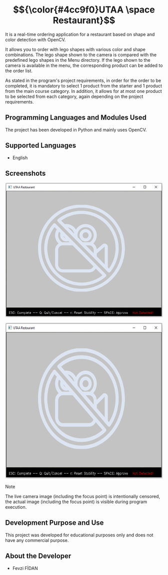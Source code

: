 # $${\color{#4cc9f0}UTAA \space Restaurant}$$
It is a real-time ordering application for a restaurant based on shape and color detection with OpenCV.

It allows you to order with lego shapes with various color and shape combinations. The lego shape shown to the camera is compared with the predefined lego shapes in the Menu directory. If the lego shown to the camera is available in the menu, the corresponding product can be added to the order list.

As stated in the program's project requirements, in order for the order to be completed, it is mandatory to select 1 product from the starter and 1 product from the main course category. In addition, it allows for at most one product to be selected from each category, again depending on the project requirements.

## Programming Languages and Modules Used
The project has been developed in Python and mainly uses OpenCV.

## Supported Languages
- English

## Screenshots
![Sample Screenshot 1](https://github.com/fevzifidan/UTAA_Restaurant/blob/main/Screenshots/utaa_restaurant_ss_1.png)

<img src="https://github.com/fevzifidan/UTAA_Restaurant/blob/main/Screenshots/utaa_restaurant_ss_1.png" alt="Sample Screenshot 1" width="584" height="497">

> [!Note]
> The live camera image (including the focus point) is intentionally censored, the actual image (including the focus point) is visible during program execution.

## Development Purpose and Use
This project was developed for educational purposes only and does not have any commercial purpose.

## About the Developer
- Fevzi FİDAN
